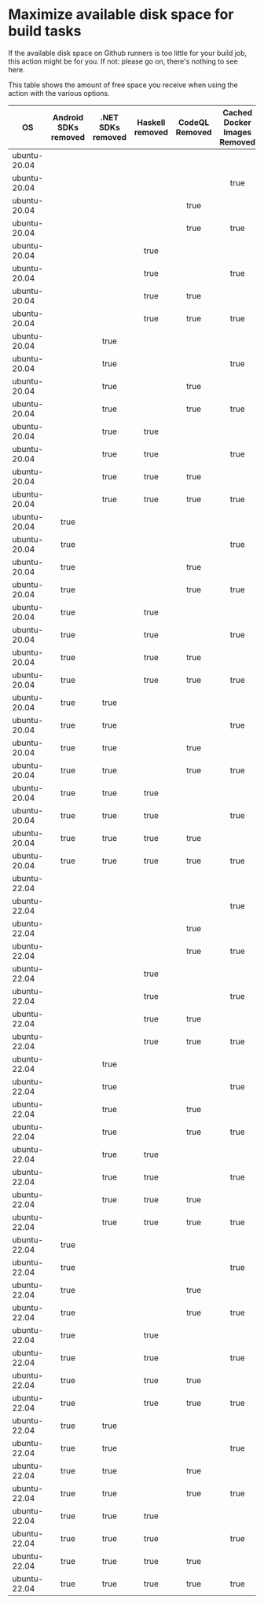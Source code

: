 # Maximize available disk space for build tasks

If the available disk space on Github runners is too little for your build job, this action might be for you.
If not: please go on, there's nothing to see here.

This table shows the amount of free space you receive when using the action with the various options.

OS | Android SDKs removed | .NET SDKs removed | Haskell removed | CodeQL Removed | Cached Docker Images Removed | GB freed | GB free | Elapsed Time (seconds) |
---|:--------------------:|:-----------------:|:---------------:|:--------------:|:----------------------------:|:--------:|:-------:|:----------------------:|
ubuntu-20.04 |  |  |  |  |  | 53 | 75 | 2
ubuntu-20.04 |  |  |  |  | true | 14 | 36 | 12
ubuntu-20.04 |  |  |  | true |  | 11 | 33 | 3
ubuntu-20.04 |  |  |  | true | true | 17 | 39 | 18
ubuntu-20.04 |  |  | true |  |  | 7 | 29 | 2
ubuntu-20.04 |  |  | true |  | true | 14 | 36 | 12
ubuntu-20.04 |  |  | true | true |  | 11 | 33 | 5
ubuntu-20.04 |  |  | true | true | true | 63 | 85 | 9
ubuntu-20.04 |  | true |  |  |  | 9 | 31 | 6
ubuntu-20.04 |  | true |  |  | true | 61 | 83 | 8
ubuntu-20.04 |  | true |  | true |  | 13 | 35 | 5
ubuntu-20.04 |  | true |  | true | true | 65 | 87 | 33
ubuntu-20.04 |  | true | true |  |  | 55 | 77 | 8
ubuntu-20.04 |  | true | true |  | true | 16 | 38 | 55
ubuntu-20.04 |  | true | true | true |  | 13 | 35 | 9
ubuntu-20.04 |  | true | true | true | true | 65 | 87 | 34
ubuntu-20.04 | true |  |  |  |  | 21 | 43 | 69
ubuntu-20.04 | true |  |  |  | true | 73 | 95 | 18
ubuntu-20.04 | true |  |  | true |  | 70 | 92 | 65
ubuntu-20.04 | true |  |  | true | true | 77 | 99 | 35
ubuntu-20.04 | true |  | true |  |  | 21 | 43 | 14
ubuntu-20.04 | true |  | true |  | true | 28 | 50 | 94
ubuntu-20.04 | true |  | true | true |  | 25 | 47 | 16
ubuntu-20.04 | true |  | true | true | true | 31 | 53 | 90
ubuntu-20.04 | true | true |  |  |  | 23 | 45 | 66
ubuntu-20.04 | true | true |  |  | true | 30 | 52 | 28
ubuntu-20.04 | true | true |  | true |  | 72 | 94 | 16
ubuntu-20.04 | true | true |  | true | true | 79 | 101 | 15
ubuntu-20.04 | true | true | true |  |  | 23 | 45 | 12
ubuntu-20.04 | true | true | true |  | true | 30 | 52 | 111
ubuntu-20.04 | true | true | true | true |  | 72 | 94 | 10
ubuntu-20.04 | true | true | true | true | true | 79 | 101 | 44
ubuntu-22.04 |  |  |  |  |  | 52 | 76 | 2
ubuntu-22.04 |  |  |  |  | true | 12 | 36 | 12
ubuntu-22.04 |  |  |  | true |  | 56 | 80 | 4
ubuntu-22.04 |  |  |  | true | true | 61 | 85 | 12
ubuntu-22.04 |  |  | true |  |  | 52 | 76 | 2
ubuntu-22.04 |  |  | true |  | true | 58 | 82 | 42
ubuntu-22.04 |  |  | true | true |  | 10 | 34 | 3
ubuntu-22.04 |  |  | true | true | true | 16 | 40 | 26
ubuntu-22.04 |  | true |  |  |  | 54 | 78 | 5
ubuntu-22.04 |  | true |  |  | true | 14 | 38 | 27
ubuntu-22.04 |  | true |  | true |  | 12 | 36 | 4
ubuntu-22.04 |  | true |  | true | true | 18 | 42 | 14
ubuntu-22.04 |  | true | true |  |  | 9 | 33 | 3
ubuntu-22.04 |  | true | true |  | true | 14 | 38 | 33
ubuntu-22.04 |  | true | true | true |  | 58 | 82 | 4
ubuntu-22.04 |  | true | true | true | true | 18 | 42 | 9
ubuntu-22.04 | true |  |  |  |  | 66 | 90 | 14
ubuntu-22.04 | true |  |  |  | true | 26 | 50 | 98
ubuntu-22.04 | true |  |  | true |  | 24 | 48 | 50
ubuntu-22.04 | true |  |  | true | true | 30 | 54 | 42
ubuntu-22.04 | true |  | true |  |  | 66 | 90 | 13
ubuntu-22.04 | true |  | true |  | true | 26 | 50 | 20
ubuntu-22.04 | true |  | true | true |  | 70 | 94 | 14
ubuntu-22.04 | true |  | true | true | true | 30 | 54 | 26
ubuntu-22.04 | true | true |  |  |  | 68 | 92 | 52
ubuntu-22.04 | true | true |  |  | true | 28 | 52 | 52
ubuntu-22.04 | true | true |  | true |  | 72 | 96 | 14
ubuntu-22.04 | true | true |  | true | true | 78 | 102 | 24
ubuntu-22.04 | true | true | true |  |  | 23 | 47 | 12
ubuntu-22.04 | true | true | true |  | true | 74 | 98 | 21
ubuntu-22.04 | true | true | true | true |  | 26 | 50 | 50
ubuntu-22.04 | true | true | true | true | true | 78 | 102 | 20
